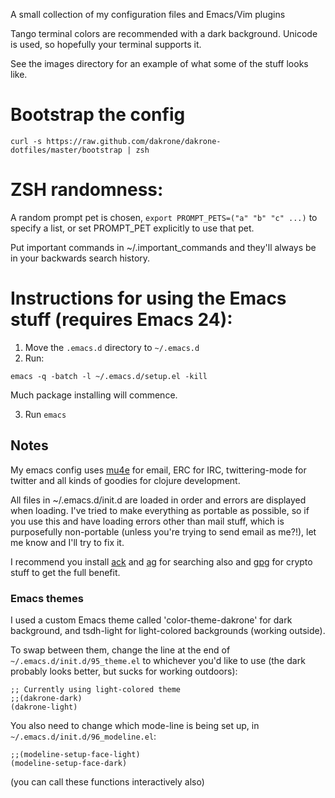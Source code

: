 A small collection of my configuration files and Emacs/Vim plugins

Tango terminal colors are recommended with a dark background. Unicode
is used, so hopefully your terminal supports it.

See the images directory for an example of what some of the stuff looks like.

# Bootstrap the config

```
curl -s https://raw.github.com/dakrone/dakrone-dotfiles/master/bootstrap | zsh
```

# ZSH randomness:

A random prompt pet is chosen, `export PROMPT_PETS=("a" "b" "c" ...)` to
specify a list, or set PROMPT_PET explicitly to use that pet.

Put important commands in ~/.important_commands and they'll always be
in your backwards search history.

# Instructions for using the Emacs stuff (requires Emacs 24):

1. Move the `.emacs.d` directory to `~/.emacs.d`
2. Run:

```
emacs -q -batch -l ~/.emacs.d/setup.el -kill
```

Much package installing will commence.

3. Run `emacs`

## Notes

My emacs config uses
[mu4e](http://www.djcbsoftware.nl/code/mu/mu4e.html) for email, ERC
for IRC, twittering-mode for twitter and all kinds of goodies for
clojure development.

All files in ~/.emacs.d/init.d are loaded in order and errors are
displayed when loading. I've tried to make everything as portable as
possible, so if you use this and have loading errors other than mail
stuff, which is purposefully non-portable (unless you're trying to
send email as me?!), let me know and I'll try to fix it.

I recommend you install [ack](http://betterthangrep.com/) and
[ag](https://github.com/ggreer/the_silver_searcher) for searching
also and [gpg](http://www.gnupg.org/) for crypto stuff to get the
full benefit.

### Emacs themes

I used a custom Emacs theme called 'color-theme-dakrone' for dark
background, and tsdh-light for light-colored backgrounds (working
outside).

To swap between them, change the line at the end of
`~/.emacs.d/init.d/95_theme.el` to whichever you'd like to use (the
dark probably looks better, but sucks for working outdoors):

```
;; Currently using light-colored theme
;;(dakrone-dark)
(dakrone-light)
```

You also need to change which mode-line is being set up, in
`~/.emacs.d/init.d/96_modeline.el`:

```
;;(modeline-setup-face-light)
(modeline-setup-face-dark)
```

(you can call these functions interactively also)
